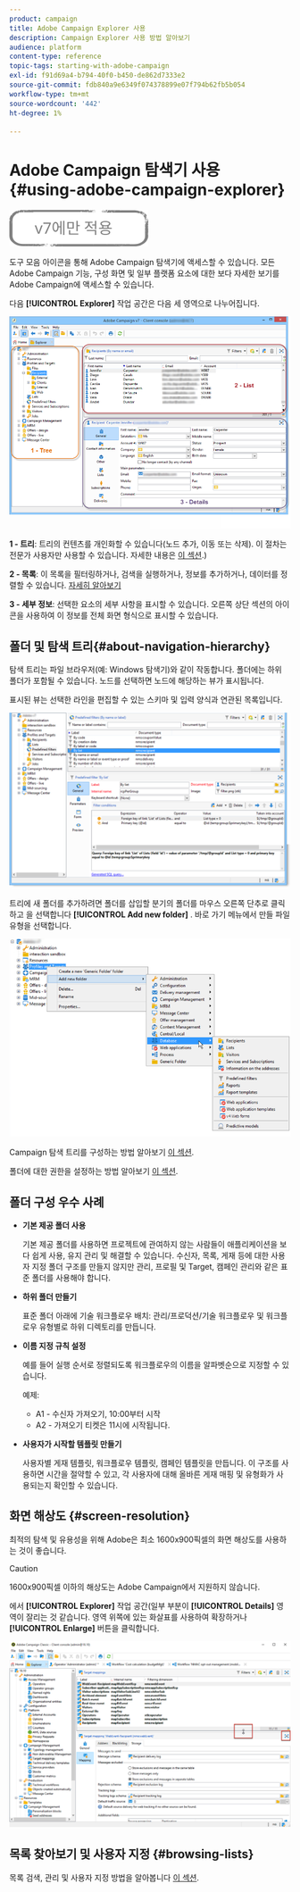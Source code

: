```yaml
---
product: campaign
title: Adobe Campaign Explorer 사용
description: Campaign Explorer 사용 방법 알아보기
audience: platform
content-type: reference
topic-tags: starting-with-adobe-campaign
exl-id: f91d69a4-b794-40f0-b450-de862d7333e2
source-git-commit: fdb840a9e6349f074378899e07f794b62fb5b054
workflow-type: tm+mt
source-wordcount: '442'
ht-degree: 1%

---
```


# Adobe Campaign 탐색기 사용 {#using-adobe-campaign-explorer}

![](../../assets/v7-only.svg)

도구 모음 아이콘을 통해 Adobe Campaign 탐색기에 액세스할 수 있습니다. 모든 Adobe Campaign 기능, 구성 화면 및 일부 플랫폼 요소에 대한 보다 자세한 보기를 Adobe Campaign에 액세스할 수 있습니다.

다음 **[!UICONTROL Explorer]** 작업 공간은 다음 세 영역으로 나누어집니다.

![](assets/s_ncs_user_navigation.png)

**1 - 트리**: 트리의 컨텐츠를 개인화할 수 있습니다(노드 추가, 이동 또는 삭제). 이 절차는 전문가 사용자만 사용할 수 있습니다. 자세한 내용은  [이 섹션](#about-navigation-hierarchy).)

**2 - 목록**: 이 목록을 필터링하거나, 검색을 실행하거나, 정보를 추가하거나, 데이터를 정렬할 수 있습니다. [자세히 알아보기](adobe-campaign-ui-lists.md)

**3 - 세부 정보**: 선택한 요소의 세부 사항을 표시할 수 있습니다. 오른쪽 상단 섹션의 아이콘을 사용하여 이 정보를 전체 화면 형식으로 표시할 수 있습니다.

## 폴더 및 탐색 트리{#about-navigation-hierarchy}

탐색 트리는 파일 브라우저(예: Windows 탐색기)와 같이 작동합니다. 폴더에는 하위 폴더가 포함될 수 있습니다. 노드를 선택하면 노드에 해당하는 뷰가 표시됩니다.

표시된 뷰는 선택한 라인을 편집할 수 있는 스키마 및 입력 양식과 연관된 목록입니다.

![](assets/d_ncs_integration_navigation.png)

트리에 새 폴더를 추가하려면 폴더를 삽입할 분기의 폴더를 마우스 오른쪽 단추로 클릭하고 을 선택합니다 **[!UICONTROL Add new folder]** . 바로 가기 메뉴에서 만들 파일 유형을 선택합니다.

![](assets/d_ncs_integration_navigation_create.png)

Campaign 탐색 트리를 구성하는 방법 알아보기 [이 섹션](../../configuration/using/configuration.md).

폴더에 대한 권한을 설정하는 방법 알아보기 [이 섹션](access-management-folders.md).

## 폴더 구성 우수 사례

* **기본 제공 폴더 사용**

   기본 제공 폴더를 사용하면 프로젝트에 관여하지 않는 사람들이 애플리케이션을 보다 쉽게 사용, 유지 관리 및 해결할 수 있습니다. 수신자, 목록, 게재 등에 대한 사용자 지정 폴더 구조를 만들지 않지만 관리, 프로필 및 Target, 캠페인 관리와 같은 표준 폴더를 사용해야 합니다.

* **하위 폴더 만들기**

   표준 폴더 아래에 기술 워크플로우 배치: 관리/프로덕션/기술 워크플로우 및 워크플로우 유형별로 하위 디렉토리를 만듭니다.

* **이름 지정 규칙 설정**

   예를 들어 실행 순서로 정렬되도록 워크플로우의 이름을 알파벳순으로 지정할 수 있습니다.

   예제:

   * A1 - 수신자 가져오기, 10:00부터 시작
   * A2 - 가져오기 티켓은 11시에 시작됩니다.

* **사용자가 시작할 템플릿 만들기**

   사용자별 게재 템플릿, 워크플로우 템플릿, 캠페인 템플릿을 만듭니다. 이 구조를 사용하면 시간을 절약할 수 있고, 각 사용자에 대해 올바른 게재 매핑 및 유형화가 사용되는지 확인할 수 있습니다.

## 화면 해상도 {#screen-resolution}

최적의 탐색 및 유용성을 위해 Adobe은 최소 1600x900픽셀의 화면 해상도를 사용하는 것이 좋습니다.

>[!CAUTION]
>
>1600x900픽셀 이하의 해상도는 Adobe Campaign에서 지원하지 않습니다.

에서 **[!UICONTROL Explorer]** 작업 공간(일부 부분이 **[!UICONTROL Details]** 영역이 잘리는 것 같습니다. 영역 위쪽에 있는 화살표를 사용하여 확장하거나 **[!UICONTROL Enlarge]** 버튼을 클릭합니다.

![](assets/s_ncs_user_resolution.png)

## 목록 찾아보기 및 사용자 지정 {#browsing-lists}

목록 검색, 관리 및 사용자 지정 방법을 알아봅니다 [이 섹션](adobe-campaign-ui-lists.md).
